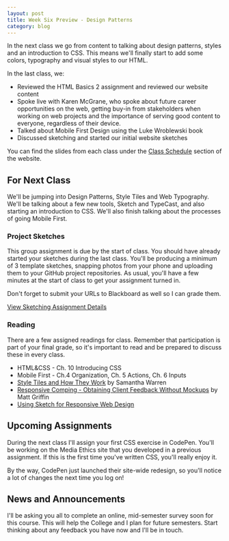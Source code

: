 ```yaml
---
layout: post
title: Week Six Preview - Design Patterns
category: blog
---
```


In the next class we go from content to talking about design patterns, styles and an introduction to CSS.  This means we'll finally start to add some colors, typography and visual styles to our HTML.

In the last class, we:

* Reviewed the HTML Basics 2 assignment and reviewed our website content
* Spoke live with Karen McGrane, who spoke about future career opportunities on the web, getting buy-in from stakeholders when working on web projects and the importance of serving good content to everyone, regardless of their device.
* Talked about Mobile First Design using the Luke Wroblewski book
* Discussed sketching and started our initial website sketches

You can find the slides from each class under the [Class Schedule](http://rwdkent.com/class/schedule/) section of the website.

## For Next Class

We'll be jumping into Design Patterns, Style Tiles and Web Typography.  We'll be talking about a few new tools, Sketch and TypeCast, and also starting an introduction to CSS.  We'll also finish talking about the processes of going Mobile First.

### Project Sketches

This group assignment is due by the start of class.  You should have already started your sketches during the last class.  You'll be producing a minimum of 3 template sketches, snapping photos from your phone and uploading them to your GitHub project repositories.  As usual, you'll have a few minutes at the start of class to get your assignment turned in.  

Don't forget to submit your URLs to Blackboard as well so I can grade them.

<a href="http://rwdkent.com/class/assignments/sketching/" class="button small">View Sketching Assignment Details</a>


### Reading

There are a few assigned readings for class.  Remember that participation is part of your final grade, so it's important to read and be prepared to discuss these in every class.

* HTML&CSS - Ch. 10 Introducing CSS
* Mobile First - Ch.4 Organization, Ch. 5 Actions, Ch. 6 Inputs
* [Style Tiles and How They Work](http://alistapart.com/article/style-tiles-and-how-they-work) by Samantha Warren
* [Responsive Comping - Obtaining Client Feedback Without Mockups](http://alistapart.com/article/responsive-comping-obtaining-signoff-with-mockups) by Matt Griffin
* [Using Sketch for Responsive Web Design](http://www.smashingmagazine.com/2015/04/using-sketch-for-responsive-web-design-case-study/)


## Upcoming Assignments

During the next class I'll assign your first CSS exercise in CodePen.  You'll be working on the Media Ethics site that you developed in a previous assignment.  If this is the first time you've written CSS, you'll really enjoy it.

By the way, CodePen just launched their site-wide redesign, so you'll notice a lot of changes the next time you log on!


## News and Announcements

I'll be asking you all to complete an online, mid-semester survey soon for this course.  This will help the College and I plan for future semesters.  Start thinking about any feedback you have now and I'll be in touch. 
  
